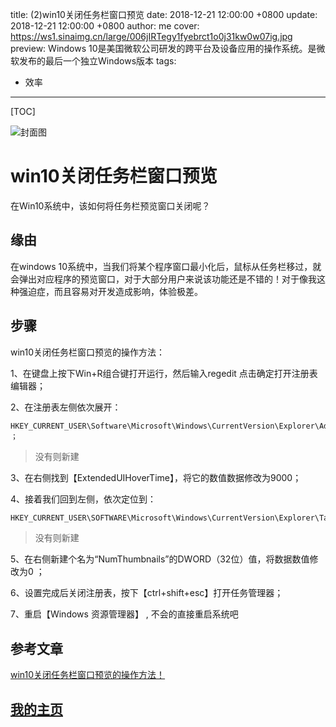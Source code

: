 title: (2)win10关闭任务栏窗口预览
date: 2018-12-21 12:00:00 +0800
update: 2018-12-21 12:00:00 +0800
author: me
cover: https://ws1.sinaimg.cn/large/006jIRTegy1fyebrct1o0j31kw0w07ig.jpg
preview:  Windows 10是美国微软公司研发的跨平台及设备应用的操作系统。是微软发布的最后一个独立Windows版本
tags:

  - 效率

---

[TOC]

![封面图](https://ws1.sinaimg.cn/large/006jIRTegy1fyebrct1o0j31kw0w07ig.jpg)

# win10关闭任务栏窗口预览

在Win10系统中，该如何将任务栏预览窗口关闭呢？

## 缘由

在windows 10系统中，当我们将某个程序窗口最小化后，鼠标从任务栏移过，就会弹出对应程序的预览窗口，对于大部分用户来说该功能还是不错的！对于像我这种强迫症，而且容易对开发造成影响，体验极差。

## 步骤

win10关闭任务栏窗口预览的操作方法：

1、在键盘上按下Win+R组合键打开运行，然后输入regedit  点击确定打开注册表编辑器；



2、在注册表左侧依次展开：

```
HKEY_CURRENT_USER\Software\Microsoft\Windows\CurrentVersion\Explorer\Advanced ；
```



> 没有则新建

3、在右侧找到【ExtendedUIHoverTime】，将它的数值数据修改为9000；

4、接着我们回到左侧，依次定位到：

```xml
HKEY_CURRENT_USER\SOFTWARE\Microsoft\Windows\CurrentVersion\Explorer\Taskband ；
```



> 没有则新建

5、在右侧新建个名为“NumThumbnails”的DWORD（32位）值，将数据数值修改为0 ；



6、设置完成后关闭注册表，按下【ctrl+shift+esc】打开任务管理器；



7、重启【Windows 资源管理器】 , 不会的直接重启系统吧

## 参考文章

[win10关闭任务栏窗口预览的操作方法！](http://www.w10zj.com/Win10xy/Win10yh_4500.html)

## [我的主页](https://suveng.github.io/blog/)
